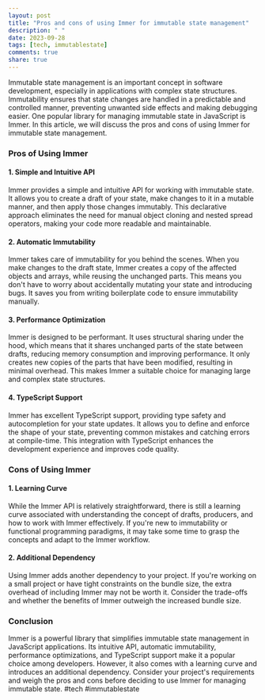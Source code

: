 ```yaml
---
layout: post
title: "Pros and cons of using Immer for immutable state management"
description: " "
date: 2023-09-28
tags: [tech, immutablestate]
comments: true
share: true
---
```


Immutable state management is an important concept in software development, especially in applications with complex state structures. Immutability ensures that state changes are handled in a predictable and controlled manner, preventing unwanted side effects and making debugging easier. One popular library for managing immutable state in JavaScript is Immer. In this article, we will discuss the pros and cons of using Immer for immutable state management.

### Pros of Using Immer

#### 1. Simple and Intuitive API

Immer provides a simple and intuitive API for working with immutable state. It allows you to create a draft of your state, make changes to it in a mutable manner, and then apply those changes immutably. This declarative approach eliminates the need for manual object cloning and nested spread operators, making your code more readable and maintainable.

#### 2. Automatic Immutability

Immer takes care of immutability for you behind the scenes. When you make changes to the draft state, Immer creates a copy of the affected objects and arrays, while reusing the unchanged parts. This means you don't have to worry about accidentally mutating your state and introducing bugs. It saves you from writing boilerplate code to ensure immutability manually.

#### 3. Performance Optimization

Immer is designed to be performant. It uses structural sharing under the hood, which means that it shares unchanged parts of the state between drafts, reducing memory consumption and improving performance. It only creates new copies of the parts that have been modified, resulting in minimal overhead. This makes Immer a suitable choice for managing large and complex state structures.

#### 4. TypeScript Support

Immer has excellent TypeScript support, providing type safety and autocompletion for your state updates. It allows you to define and enforce the shape of your state, preventing common mistakes and catching errors at compile-time. This integration with TypeScript enhances the development experience and improves code quality.

### Cons of Using Immer

#### 1. Learning Curve

While the Immer API is relatively straightforward, there is still a learning curve associated with understanding the concept of drafts, producers, and how to work with Immer effectively. If you're new to immutability or functional programming paradigms, it may take some time to grasp the concepts and adapt to the Immer workflow.

#### 2. Additional Dependency

Using Immer adds another dependency to your project. If you're working on a small project or have tight constraints on the bundle size, the extra overhead of including Immer may not be worth it. Consider the trade-offs and whether the benefits of Immer outweigh the increased bundle size.

### Conclusion

Immer is a powerful library that simplifies immutable state management in JavaScript applications. Its intuitive API, automatic immutability, performance optimizations, and TypeScript support make it a popular choice among developers. However, it also comes with a learning curve and introduces an additional dependency. Consider your project's requirements and weigh the pros and cons before deciding to use Immer for managing immutable state. #tech #immutablestate